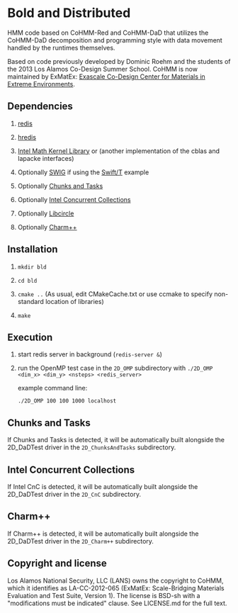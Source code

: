 Bold and Distributed
=========

HMM code based on CoHMM-Red and CoHMM-DaD that utilizes the CoHMM-DaD decomposition and programming style with
data movement handled by the runtimes themselves.

Based on code previously developed by Dominic Roehm and the students of the 2013 Los Alamos Co-Design Summer School. CoHMM is now maintained by ExMatEx: [Exascale Co-Design Center for Materials in Extreme Environments](exmatex.org).

Dependencies
------------

1. [redis](http://redis.io)

2. [hredis](https://github.com/redis/hiredis)

3. [Intel Math Kernel Library](https://software.intel.com/en-us/intel-mkl) or (another implementation of the cblas and lapacke interfaces)

4. Optionally [SWIG](http://www.swig.org/) if using the [Swift/T](swift-lang.org/Swift-T/) example

5. Optionally [Chunks and Tasks](http://chunks-and-tasks.org)

6. Optionally [Intel Concurrent Collections](https://icnc.github.io/)

7. Optionally [Libcircle](http://hpc.github.io/libcircle/)

8. Optionally [Charm++](http://charm.cs.illinois.edu/research/charm)

Installation
------------

1. `mkdir bld`

2. `cd bld`

3. `cmake ..`
    (As usual, edit CMakeCache.txt or use ccmake to specify non-standard location of libraries)

4. `make`

Execution
---------

1. start redis server in background (`redis-server &`)

2. run the OpenMP test case in the `2D_OMP` subdirectory with `./2D_OMP <dim_x> <dim_y> <nsteps> <redis_server>`

   example command line:

   `./2D_OMP 100 100 1000 localhost`


Chunks and Tasks
---------
If Chunks and Tasks is detected, it will be automatically built alongside the 2D_DaDTest driver in the `2D_ChunksAndTasks` subdirectory.

Intel Concurrent Collections
---------
If Intel CnC is detected, it will be automatically built alongside the 2D_DaDTest driver in the `2D_CnC` subdirectory.

Charm++
---------
If Charm++ is detected, it will be automatically built alongside the 2D_DaDTest driver in the `2D_Charm++` subdirectory.

Copyright and license
---------------------

Los Alamos National Security, LLC (LANS) owns the copyright to CoHMM, which it identifies as LA-CC-2012-065 (ExMatEx: Scale-Bridging Materials Evaluation and Test Suite, Version 1). The license is BSD-sh with a "modifications must be indicated" clause.  See LICENSE.md for the full text.
